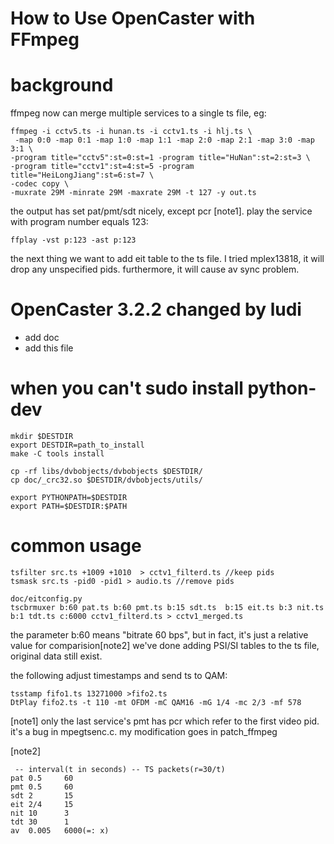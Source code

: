 How to Use OpenCaster with FFmpeg
====

# background
ffmpeg now can merge multiple services to a single ts file, eg:

```{r, engine='bash', count_lines}
ffmpeg -i cctv5.ts -i hunan.ts -i cctv1.ts -i hlj.ts \
 -map 0:0 -map 0:1 -map 1:0 -map 1:1 -map 2:0 -map 2:1 -map 3:0 -map 3:1 \
-program title="cctv5":st=0:st=1 -program title="HuNan":st=2:st=3 \
-program title="cctv1":st=4:st=5 -program title="HeiLongJiang":st=6:st=7 \
-codec copy \
-muxrate 29M -minrate 29M -maxrate 29M -t 127 -y out.ts
```

the output has set pat/pmt/sdt nicely, except pcr [note1].
  play the service with program number equals 123:

    ffplay -vst p:123 -ast p:123 

   the next thing we want to add eit table to the ts file.
I tried mplex13818, it will drop any unspecified pids. furthermore, it will cause av sync problem.
 

# OpenCaster 3.2.2 changed by ludi
 * add doc
 * add this file

# when you can't sudo install python-dev

    mkdir $DESTDIR
    export DESTDIR=path_to_install
    make -C tools install

    cp -rf libs/dvbobjects/dvbobjects $DESTDIR/
    cp doc/_crc32.so $DESTDIR/dvbobjects/utils/

    export PYTHONPATH=$DESTDIR
    export PATH=$DESTDIR:$PATH

# common usage
    tsfilter src.ts +1009 +1010  > cctv1_filterd.ts //keep pids
    tsmask src.ts -pid0 -pid1 > audio.ts //remove pids

    doc/eitconfig.py 
    tscbrmuxer b:60 pat.ts b:60 pmt.ts b:15 sdt.ts  b:15 eit.ts b:3 nit.ts b:1 tdt.ts c:6000 cctv1_filterd.ts > cctv1_merged.ts

the parameter b:60 means "bitrate 60 bps", but in fact, it's just a relative value for comparision[note2]
we've done adding PSI/SI tables to the ts file, original data still exist.

the following adjust timestamps and send ts to QAM:

    tsstamp fifo1.ts 13271000 >fifo2.ts
    DtPlay fifo2.ts -t 110 -mt OFDM -mC QAM16 -mG 1/4 -mc 2/3 -mf 578

[note1]
only the last service's pmt has pcr which refer to the first video pid. it's a bug in mpegtsenc.c.
my modification goes in patch_ffmpeg

[note2]

```
 -- interval(t in seconds) -- TS packets(r=30/t)
pat 0.5		60
pmt 0.5		60
sdt 2		15
eit 2/4		15
nit 10		3
tdt 30		1
av  0.005	6000(=: x)
```


